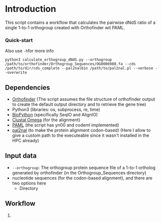 # Introduction

This script contains a workflow that calculates the pairwise dNdS ratio of a single 1-to-1 orthogroup created with Orthofinder wit PAML.

### Quick-start
Also use `-h`for more info
```
python3 calculate_orthogroup_dNdS.py --orthogroup /path/to/orthofinder/Orthogroup_Sequences/OG0006980.fa --cds /path/to/dir/cds_complete --pal2nalbin /path/to/pal2nal.pl --verbose --overwrite
```

## Dependencies

* [Orthofinder](https://github.com/davidemms/OrthoFinder) (The script assumes the file structure of orthofinder output to create the default output directory and to retrieve the gene tree)
* Python3 (libraries: os, subprocess, re, time)
* [BioPython](https://biopython.org/wiki/Download) (specifically SeqIO and AlignIO)
* [Clustal Omega](http://www.clustal.org/omega/) (for the alignment)
* [PAML](http://abacus.gene.ucl.ac.uk/software/paml.html) (the script has yn00 and codeml implemented)
* [pal2nal](https://www.bork.embl.de/pal2nal/) (to make the protein alignment codon-based)
  (Here I allow to give a custom path to the executeable since it wasn't installed in the HPC already)

## Input data

* `--orthogroup`: The orthogroup protein sequence file of a 1-to-1 ortholog generated by orthofinder (in the Orthogroup_Sequences directory)
* nucleotide sequences (for the codon-based alignment), and there are two options here
    * Directory

## Workflow

1. 
